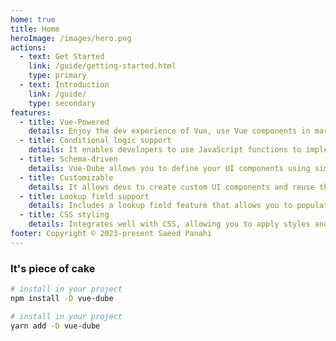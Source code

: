```yaml
---
home: true
title: Home
heroImage: /images/hero.png
actions:
  - text: Get Started
    link: /guide/getting-started.html
    type: primary
  - text: Introduction
    link: /guide/
    type: secondary
features:
  - title: Vue-Powered
    details: Enjoy the dev experience of Vue, use Vue components in markdown, and develop custom themes with Vue.
  - title: Conditional logic support
    details: It enables developers to use JavaScript functions to implement conditional logic in the schema, allowing for dynamic control of field visibility and behavior based on user input or other conditions.
  - title: Schema-driven
    details: Vue-Dube allows you to define your UI components using simple JSON objects, making it easier to create and manage complex UIs.
  - title: Customizable
    details: It allows devs to create custom UI components and reuse them across different forms, making it easier to maintain consistency in their application's UI.
  - title: Lookup field support
    details: Includes a lookup field feature that allows you to populate a dropdown list with values from an API, making it easy to create dynamic, filtered lists.
  - title: CSS styling
    details: Integrates well with CSS, allowing you to apply styles and classes to your UI components with ease.
footer: Copyright © 2023-present Saeed Panahi
---
```


### It's piece of cake

<CodeGroup>
<CodeGroupItem title="NPM">
  
```bash
# install in your project
npm install -D vue-dube
```

  </CodeGroupItem>
  <CodeGroupItem title="YARN">

```bash
# install in your project
yarn add -D vue-dube
```

  </CodeGroupItem> 
</CodeGroup>

